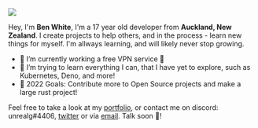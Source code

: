 <img src="https://cdn.discordapp.com/attachments/924157805383016558/932787776246677514/github_splash3.png" />

Hey, I'm **Ben White**, I'm a 17 year old developer from **Auckland, New Zealand**. I create projects to help others, and in the process - learn new things for myself. I'm allways learning, and will likely never stop growing.  
- 🔭 I’m currently working a free VPN service 🤫
- 🌱 I’m trying to learn everything I can, that I have yet to explore, such as Kubernetes, Deno, and more!
- 🥅 2022 Goals: Contribute more to Open Source projects and make a large rust project!

Feel free to take a look at my [portfolio](https://ben-white.vercel.app/), or contact me on discord: unrealg#4406, [twitter](https://twitter.com/@UnRealG3) or via [email](unrealdev.buisiness@gmail.com). Talk soon 👋!
